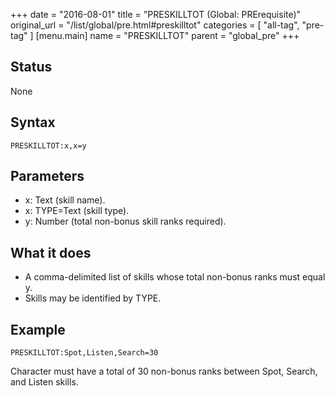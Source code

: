 +++
date = "2016-08-01"
title = "PRESKILLTOT (Global: PRErequisite)"
original_url = "/list/global/pre.html#preskilltot"
categories = [ "all-tag", "pre-tag" ]
[menu.main]
    name = "PRESKILLTOT"
    parent = "global_pre"
+++

## Status

None

## Syntax

`PRESKILLTOT:x,x=y`

## Parameters

-   x: Text (skill name).
-   x: TYPE=Text (skill type).
-   y: Number (total non-bonus skill ranks required).



What it does
------------

-   A comma-delimited list of skills whose total non-bonus ranks must
    equal y.
-   Skills may be identified by TYPE.

Example
-------

`PRESKILLTOT:Spot,Listen,Search=30`

Character must have a total of 30 non-bonus ranks between Spot, Search,
and Listen skills.

